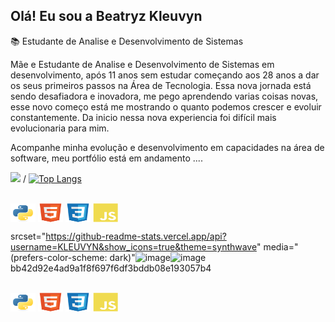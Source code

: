 ## Olá! Eu sou a Beatryz Kleuvyn

 📚 Estudante de Analise e Desenvolvimento de Sistemas 

Mãe e Estudante de Analise e Desenvolvimento de Sistemas em desenvolvimento, após 11 anos sem estudar começando aos 28 anos a dar os seus primeiros passos na Área de Tecnologia.
Essa nova jornada está sendo desafiadora e inovadora, me pego aprendendo varias coisas novas, esse novo começo está me mostrando o quanto podemos crescer e evoluir constantemente.
Da inicio nessa nova experiencia foi difícil mais evolucionaria para mim.

Acompanhe minha evolução e desenvolvimento em capacidades na área de software, meu portfólio está em andamento ....

<picture>
<source 
  srcset="https://github-readme-stats.vercel.app/api?username=KLUVYN&show_icons=true&theme=dark"
  media="(prefers-color-scheme: dark)"
/>
<source
  srcset="https://github-readme-stats.vercel.app/api?username=KLEUVYN&show_icons=true"
  media="(prefers-color-scheme: light), (prefers-color-scheme: no-preference)"
/>
<img src="https://github-readme-stats.vercel.app/api?username=KLEUVYN&show_icons=true" />
</picture>


<picture>
<source 
  srcset="https://github-readme-stats.vercel.app/api?username=KLEUVYN&show_icons=true&theme=synthwave"
  media="(prefers-color-scheme: dark)"![image](https://user-images.githubusercontent.com/121393887/218644017-71e889f7-0765-447b-89bd-6b69ffc7a92f.png)![image](https://user-images.githubusercontent.com/121393887/218644020-1130b3f1-29f2-4b21-943e-ad75e18ca4d0.png)


/
[![Top Langs](https://github-readme-stats.vercel.app/api/top-langs/?username=kleuvyn&layout=compact__icons=true&theme=synthwave)](https://github.com/kleuvyn/github-readme-stats)

<div
style="display: inline_block"><br>
<img align="center" alt="Rafa-Python" height="30" width="40" src="https://raw.githubusercontent.com/devicons/devicon/master/icons/python/python-original.svg">
  <img align="center" alt="Rafa-HTML" height="30" width="40" src="https://raw.githubusercontent.com/devicons/devicon/master/icons/html5/html5-original.svg">
  <img align="center" alt="Rafa-CSS" height="30" width="40" src="https://raw.githubusercontent.com/devicons/devicon/master/icons/css3/css3-original.svg">
 <img align="center" alt="Rafa-Js" height="30" width="40" src="https://raw.githubusercontent.com/devicons/devicon/master/icons/javascript/javascript-plain.svg">
</div>

  srcset="https://github-readme-stats.vercel.app/api?username=KLEUVYN&show_icons=true&theme=synthwave"
  media="(prefers-color-scheme: dark)"![image](https://user-images.githubusercontent.com/121393887/218644017-71e889f7-0765-447b-89bd-6b69ffc7a92f.png)![image](https://user-images.githubusercontent.com/121393887/218644020-1130b3f1-29f2-4b21-943e-ad75e18ca4d0.png)bb42d92e4ad9a1f8f697f6df3bddb08e193057b4
       
        
<div
style="display: inline_block"><br>
<img align="center" alt="Rafa-Python" height="30" width="40" src="https://raw.githubusercontent.com/devicons/devicon/master/icons/python/python-original.svg">
  <img align="center" alt="Rafa-HTML" height="30" width="40" src="https://raw.githubusercontent.com/devicons/devicon/master/icons/html5/html5-original.svg">
  <img align="center" alt="Rafa-CSS" height="30" width="40" src="https://raw.githubusercontent.com/devicons/devicon/master/icons/css3/css3-original.svg">
 <img align="center" alt="Rafa-Js" height="30" width="40" src="https://raw.githubusercontent.com/devicons/devicon/master/icons/javascript/javascript-plain.svg">
</div>

